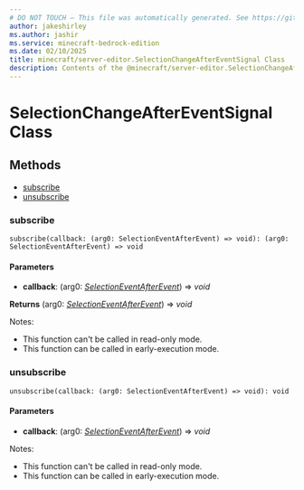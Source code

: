 ```yaml
---
# DO NOT TOUCH — This file was automatically generated. See https://github.com/mojang/minecraftapidocsgenerator to modify descriptions, examples, etc.
author: jakeshirley
ms.author: jashir
ms.service: minecraft-bedrock-edition
ms.date: 02/10/2025
title: minecraft/server-editor.SelectionChangeAfterEventSignal Class
description: Contents of the @minecraft/server-editor.SelectionChangeAfterEventSignal class.
---
```

# SelectionChangeAfterEventSignal Class

## Methods
- [subscribe](#subscribe)
- [unsubscribe](#unsubscribe)

### **subscribe**
`
subscribe(callback: (arg0: SelectionEventAfterEvent) => void): (arg0: SelectionEventAfterEvent) => void
`

#### **Parameters**
- **callback**: (arg0: [*SelectionEventAfterEvent*](SelectionEventAfterEvent.md)) => *void*

**Returns** (arg0: [*SelectionEventAfterEvent*](SelectionEventAfterEvent.md)) => *void*
  
Notes:
- This function can't be called in read-only mode.
- This function can be called in early-execution mode.

### **unsubscribe**
`
unsubscribe(callback: (arg0: SelectionEventAfterEvent) => void): void
`

#### **Parameters**
- **callback**: (arg0: [*SelectionEventAfterEvent*](SelectionEventAfterEvent.md)) => *void*
  
Notes:
- This function can't be called in read-only mode.
- This function can be called in early-execution mode.
